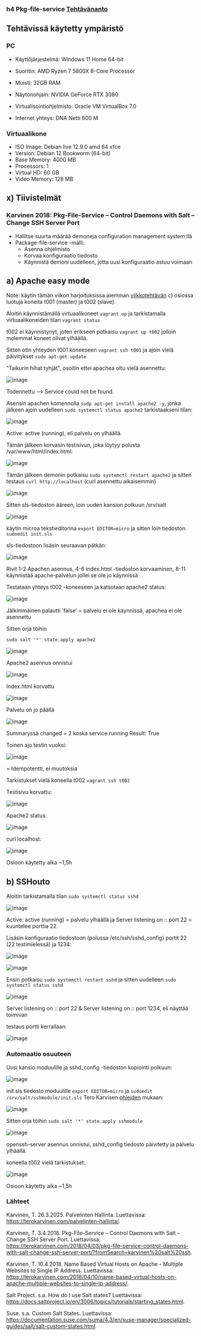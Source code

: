 ### h4 Pkg-file-service [Tehtävänanto](https://terokarvinen.com/palvelinten-hallinta/#h4-pkg-file-service)

## Tehtävissä käytetty ympäristö

### PC

- Käyttöjärjestelmä: Windows 11 Home 64-bit
- Suoritin: AMD Ryzen 7 5800X 8-Core Processor
- Muisti: 32GB RAM
- Näytönohjain: NVIDIA GeForce RTX 3080
- Virtualisointiohjelmisto: Oracle VM VirtualBox 7.0

- Internet yhteys: DNA Netti 600 M

### Virtuaalikone

- ISO Image: Debian live 12.9.0 amd 64 xfce
- Version: Debian 12 Bookworm (64-bit)
- Base Memory: 4000 MB
- Processors: 1
- Virtual HD: 60 GB
- Video Memory: 128 MB

## x) Tiivistelmät

### Karvinen 2018: Pkg-File-Service – Control Daemons with Salt – Change SSH Server Port

- Hallitse suurta määrää demoneja configuration management system:llä
- Package-file-service -malli:
    - Asenna ohjelmisto
    - Korvaa konfiguraatio tiedosto
    - Käynnistä demoni uudelleen, jotta uusi konfiguraatio astuu voimaan



## a) Apache easy mode

Note: käytin tämän viikon harjoituksissa aiemman [viikkotehtävän](https://github.com/arilep/Palvelinten-hallinta/blob/main/h2_soitto_kotiin.md) c) osiossa luotuja koneita t001 (master) ja t002 (slave).

Aloitin käynnistämällä virtuaalikoneet `vagrant up` ja tarkistamalla virtuaalikoneiden tilan `vagrant status`

t002 ei käynnistynyt, joten erikseen potkaisu `vagrant up t002` jolloin molemmat koneet olivat ylhäällä.

Sitten otin yhteyden t001 koneeseen `vagrant ssh t001` ja ajoin vielä päivitykset `sudo apt-get update`

"Taikurin hihat tyhjät", osoitin ettei apachea oltu vielä asennettu:

![image](https://github.com/user-attachments/assets/d34383f1-6305-489c-a073-c4b03668dcf1)

Todennettu --> Service could not be found.

Asensin apachen komennolla `sudp apt-get install apache2 -y`, jonka jälkeen ajoin uudelleen `sudo systemctl status apache2` tarkistaakseni tilan:

![image](https://github.com/user-attachments/assets/ead2b55e-c6fc-42f0-91e8-8bc1cae64b41)

Active: active (running), eli palvelu on ylhäällä.

Tämän jälkeen korvasin testisivun, joka löytyy polusta /var/www/html/index.html:

![image](https://github.com/user-attachments/assets/dbacfd89-1e6c-4b44-8476-9540496d494f)

Tämän jälkeen demonin potkaisu `sudo systemctl restart apache2` ja sitten testaus `curl http://localhost` (curl asennettu aikaisemmin)

![image](https://github.com/user-attachments/assets/b8aff5da-5cf5-4881-b5d5-9794b723cc31)

Sitten sls-tiedoston ääreen, loin uuden kansion polkuun /srv/salt

![image](https://github.com/user-attachments/assets/a63c4535-afdc-443a-8899-105338c49288)

käytin microa tekstieditorina `export EDITOR=micro` ja sitten loin tiedoston `sudoedit init.sls`

sls-tiedostoon lisäsin seuraavan pätkän:

![image](https://github.com/user-attachments/assets/0b31b9f6-01f3-4000-a5d1-3ae30b9fcb66)

Rivit 1-2 Apachen asennus, 4-6 index.html -tiedoston korvaaminen, 8-11 käynnistää apache-palvelun jollei se ole jo käynnissä

Testataan yhteys t002 -koneeseen ja katsotaan apache2 status:

![image](https://github.com/user-attachments/assets/14dc2a12-2a52-4868-9c40-bfee1f544377)

Jälkimmäinen palautti 'false' = palvelu ei ole käynnissä, apachea ei ole asennettu

Sitten orja töihin

`sudo salt '*' state.apply apache2`



![image](https://github.com/user-attachments/assets/3f2e4047-feae-4fbf-8ce9-4af425162fb8)

Apache2 asennus onnistui

![image](https://github.com/user-attachments/assets/4a325fe3-dfd5-488c-85e9-d7a37de60075)

Index.html korvattu

![image](https://github.com/user-attachments/assets/77486131-cc86-4b47-af69-9cd900ce7193)

Palvelu on jo päällä

![image](https://github.com/user-attachments/assets/f2e2ca08-9647-4667-88ed-38afe3264b4d)

Summaryssä changed = 2 koska service.running Result: True

Toinen ajo testin vuoksi:

![image](https://github.com/user-attachments/assets/88d968d2-1ed2-40c8-a720-73943c6142e9)

= Idempotentti, ei muutoksia

Tarkistukset vielä koneella t002 `vagrant ssh t002`

Testisivu korvattu:

![image](https://github.com/user-attachments/assets/9079a228-6e59-4674-9478-6c8a5bdb2550)

Apache2 status:

![image](https://github.com/user-attachments/assets/f9e3ad03-ba97-408e-833d-694e185337eb)

curl localhost:

![image](https://github.com/user-attachments/assets/8e404c69-a11f-4a81-859b-f360fa8e1903)

Osioon käytetty aika ~1,5h

## b) SSHouto

Aloitin tarkistamalla tilan `sudo systemctl status sshd`

![image](https://github.com/user-attachments/assets/bbb9b5ba-5b29-4b25-bc46-1e9a35bcd1a7)

Active: active (running) = palvelu ylhäällä ja Server listening on :: port 22 = kuuntelee porttia 22.

Lisäsin konfiguraatio tiedostoon (polussa /etc/ssh/sshd_config) portit 22 (22 testimielessä) ja 1234:

![image](https://github.com/user-attachments/assets/9a00a138-7f67-4d91-9792-351856045cff)

![image](https://github.com/user-attachments/assets/ed3e101d-5a77-4642-ac7d-f23f79922898)

Ensin potkaisu `sudo systemctl restart sshd` ja sitten uudelleen `sudo systemctl status sshd`

![image](https://github.com/user-attachments/assets/25ac4dfd-17b1-4165-ab4a-3020fa72a9b1)

Server listening on :: port 22 & Server listening on :: port 1234, eli näyttää toimivan

testaus portti kerrallaan:

![image](https://github.com/user-attachments/assets/12d7f04a-ebb8-4f19-880d-d6c91601d532)

### Automaatio osuuteen

Uusi kansio moduulille ja sshd_config -tiedoston kopiointi polkuun:

![image](https://github.com/user-attachments/assets/492f20aa-1d38-45ff-bee7-f2a8dae998a8)

init.sls tiedosto moduulille `export EDITOR=micro` ja `sudoedit /srv/salt/sshmodule/init.sls` Tero Karvisen [ohjeiden](https://terokarvinen.com/2018/04/03/pkg-file-service-control-daemons-with-salt-change-ssh-server-port/?fromSearch=karvinen%20salt%20ssh) mukaan:

![image](https://github.com/user-attachments/assets/48e7dc11-4f5c-4cb2-86e6-a87d06f7897d)

Sitten orja töihin `sudo salt '*' state.apply sshmodule`

![image](https://github.com/user-attachments/assets/79a86a9b-45aa-4ed5-a134-45ddca370831)

openssh-server asennus onnistui, sshd_config tiedosto päivitetty ja palvelu ylhäällä.

koneella t002 vielä tarkistukset:

![image](https://github.com/user-attachments/assets/c4ebdbdc-056f-4b12-b4dd-50e623f554d8)

Osioon käytetty aika ~1,5h

### Lähteet

Karvinen, T. 26.3.2025. Palvelinten Hallinta. Luettavissa: https://terokarvinen.com/palvelinten-hallinta/.

Karvinen, T. 3.4.2018. Pkg-File-Service – Control Daemons with Salt – Change SSH Server Port. Luettavissa: https://terokarvinen.com/2018/04/03/pkg-file-service-control-daemons-with-salt-change-ssh-server-port/?fromSearch=karvinen%20salt%20ssh.

Karvinen, T. 10.4.2018. Name Based Virtual Hosts on Apache - Multiple Websites to Single IP Address. Luettavissa: https://terokarvinen.com/2018/04/10/name-based-virtual-hosts-on-apache-multiple-websites-to-single-ip-address/.

Salt Project. s.a. How do I use Salt states? Luettavissa: https://docs.saltproject.io/en/3006/topics/tutorials/starting_states.html.

Suse. s.a. Custom Salt States. Luettavissa: https://documentation.suse.com/suma/4.3/en/suse-manager/specialized-guides/salt/salt-custom-states.html.

